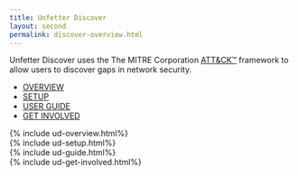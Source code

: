 ```yaml
---
title: Unfetter Discover
layout: second
permalink: discover-overview.html
---
```


<div class="container mb-5"><!--SECOND CAROUSEL-->
    <div class="row mt-lg-3 justify-content-center">
        <div class="col-lg-9">
            <p>Unfetter Discover uses the The MITRE Corporation <a href="https://attack.mitre.org" target="_blank">ATT&amp;CK&trade;</a> framework to allow users to discover gaps in network security.
            </p>
        </div>
    </div>
    <div class="row text-center my-3">
        <div class="col mx-auto">
            <ul class="nav nav-pills center-pills">
                <li class="nav-item"><a class="nav-link active" data-toggle="pill" href="#overview">OVERVIEW</a></li>
                <li class="nav-item"><a class="nav-link" data-toggle="pill" href="#setup">SETUP</a></li>
                <li class="nav-item"><a class="nav-link" data-toggle="pill" href="#events">USER GUIDE</a></li>
                <li class="nav-item"><a class="nav-link" data-toggle="pill" href="#getstarted">GET INVOLVED</a>
                </li>
            </ul>
        </div>
    </div>
    <div class="tab-content">
        <div id="overview" class="tab-pane fade show active">
            <div class="row mb-5 pb-5">
                <div class="col-lg-12 mt-lg-12">
                {% include ud-overview.html%}
                </div>
            </div>
        </div>
        <div id="setup" class="tab-pane fade">
            <div class="row mb-5 pb-5">
                <div class="col-lg-12 mt-lg-12">
                {% include ud-setup.html%}
                </div>
            </div>
        </div>
        <div id="events" class="tab-pane fade">
            <div class="row mb-5 pb-5">
                <div class="col-lg-12 mt-lg-12">
                {% include ud-guide.html%}
                </div>
            </div>
        </div>
        <div id="getstarted" class="tab-pane fade">
            <div class="row mb-5 pb-5">
                <div class="col-lg-12 mt-lg-12">
                {% include ud-get-involved.html%}
                </div>
            </div>
        </div>        
    </div>
</div>
